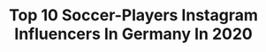 ---
title: Top 10 Soccer-Players Instagram Influencers In Germany In 2020
description: >-
  Find top soccer-players Instagram influencers in Germany in 2020. Most popular hashtags: #stayhome #soccer #stayathome #hardwork.
platform: Instagram
profiles:
  - username: "saskia.ma"
    fullname: >-
      Saskia Matheis
    location: "Germany"
    followers: 4174
    engagement: 2392
    commentsToLikes: 0.047388
    avatar: "https://scontent-lhr8-1.cdninstagram.com/v/t51.2885-19/s320x320/79344722_526692057929100_7499012546628681728_n.jpg?_nc_ht=scontent-lhr8-1.cdninstagram.com&_nc_ohc=LcevU0KRvqMAX_2wSPL&oh=af73a811c2e471ae8cc9cc8df5a3f068&oe=5EBAE520"
    verified: false
    hashtags: "#frankfurt, #zusammen, #joggen, #foto"
  - username: "kevintrapp"
    fullname: >-
      Kevin Trapp
    location: "Germany"
    followers: 1851588
    engagement: 198
    commentsToLikes: 0.003856
    avatar: "https://scontent-lhr8-1.cdninstagram.com/v/t51.2885-19/s320x320/32734304_203758396901883_1030478438038765568_n.jpg?_nc_ht=scontent-lhr8-1.cdninstagram.com&_nc_ohc=4rAMEzxdXW4AX_dSy2c&oh=6a6216fc4dc704fa0108002fd76e6963&oe=5EB0529F"
    verified: true
    hashtags: "#espresso, #determination, #diemannschaft, #stayfit"
  - username: "felixcasa"
    fullname: >-
      Felix | freekickerz
    location: "Germany"
    followers: 22804
    engagement: 1605
    commentsToLikes: 0.018048
    avatar: "https://scontent-ams4-1.cdninstagram.com/v/t51.2885-19/s320x320/60960945_667613397011097_4851320222604328960_n.jpg?_nc_ht=scontent-ams4-1.cdninstagram.com&_nc_ohc=CsmEVS7EAtEAX-e6Mbw&oh=b4983abc40e4be87820ad4c9bb6bfbc2&oe=5EBB523C"
    verified: true
    hashtags: "#sprint, #freestyle, #topbin, #elfmeterschie"
  - username: "traineffective"
    fullname: >-
      Train Effective | Soccer Tips
    location: "Germany"
    followers: 43984
    engagement: 433
    commentsToLikes: 0.006732
    avatar: "https://scontent-ams4-1.cdninstagram.com/v/t51.2885-19/s320x320/21436179_126431008092484_607861601801863168_a.jpg?_nc_ht=scontent-ams4-1.cdninstagram.com&_nc_ohc=n6B7QtOZYwIAX8nm-4R&oh=5b54005ee0910a3774832e142e9359a4&oe=5EAEDB46"
    verified: false
    hashtags: "#hardwork, #bcbc, #mosalah, #athomeworkout"
  - username: "janwehner"
    fullname: >-
      FOOTBALL CONTENT ⚽️ J.J.
    location: "Germany"
    followers: 12827
    engagement: 4427
    commentsToLikes: 0.028486
    avatar: "https://scontent-nrt1-1.cdninstagram.com/v/t51.2885-19/s320x320/79756373_2672050172848261_2143170762100441088_n.jpg?_nc_ht=scontent-nrt1-1.cdninstagram.com&_nc_ohc=SQ1Uiep213MAX_Q-cQ0&oh=8714708e0c0a5ac8624cb20c0c15bb95&oe=5EB0E59E"
    verified: false
    hashtags: "#soccershots, #pumafuture, #ronaldinho10, #pannahouse"
  - username: "samirasamii_official_page"
    fullname: >-
      Dr. Samira Samii
    location: "Germany"
    followers: 1025025
    engagement: 197
    commentsToLikes: 0.000000
    avatar: "https://scontent-lht6-1.cdninstagram.com/v/t51.2885-19/s320x320/90842730_2285275168241825_1812865576352088064_n.jpg?_nc_ht=scontent-lht6-1.cdninstagram.com&_nc_ohc=xEO55tBQ0wkAX8sX_hQ&oh=777b546efa1fe03679bfe89f25dccae5&oe=5EB2066E"
    verified: true
    hashtags: "#stefanreuter, #beauty, #inteligence, #blackfriday"
  - username: "placetob"
    fullname: >-
      PLACE TO B
    location: "Germany"
    followers: 162682
    engagement: 167
    commentsToLikes: 0.020940
    avatar: "https://scontent-ams4-1.cdninstagram.com/v/t51.2885-19/s320x320/88989784_1504646796364443_5435663214853488640_n.jpg?_nc_ht=scontent-ams4-1.cdninstagram.com&_nc_ohc=VU5pDTujl2UAX8Ocd0l&oh=b1f17e69dfff8b442e7718f84d2b8382&oe=5EABB590"
    verified: true
    hashtags: "#baby, #stormi, #placetob, #stefaniegiesinger"
  - username: "frey_michi"
    fullname: >-
      MICHI FREY
    location: "Germany"
    followers: 298536
    engagement: 301
    commentsToLikes: 0.022737
    avatar: "https://scontent-ams4-1.cdninstagram.com/v/t51.2885-19/s320x320/79349833_457618118264480_7624003559595442176_n.jpg?_nc_ht=scontent-ams4-1.cdninstagram.com&_nc_ohc=CBQEYlPDwGUAX9nFIcE&oh=6154d13f08aa5fc9f8493a07434d364c&oe=5EBABD1E"
    verified: true
    hashtags: "#derclublebt, #immerweiternachvorn, #dersch, #preseason"
  - username: "moanesdabbur"
    fullname: >-
      Moanes Dabbur
    location: "Germany"
    followers: 114084
    engagement: 1118
    commentsToLikes: 0.019877
    avatar: "https://scontent-ams4-1.cdninstagram.com/v/t51.2885-19/s320x320/83286120_808987416246790_1400953439294324736_n.jpg?_nc_ht=scontent-ams4-1.cdninstagram.com&_nc_ohc=yYA5VAPSc-0AX9ismVD&oh=b750b7cdaaed7fa72cd598676a8dd7f6&oe=5EB82B42"
    verified: true
    hashtags: "#familyfirst, #2020, #staysafe, #winner"
  - username: "maximittelstaedt"
    fullname: >-
      Maximilian Mittelstädt
    location: "Germany"
    followers: 31524
    engagement: 1290
    commentsToLikes: 0.027952
    avatar: "https://scontent-lhr8-1.cdninstagram.com/v/t51.2885-19/s320x320/87232720_212957883183725_2069129984093454336_n.jpg?_nc_ht=scontent-lhr8-1.cdninstagram.com&_nc_ohc=Au33MQoz27sAX8lrXbW&oh=221947767aae80cfca3f3e9baee47c27&oe=5EB8882B"
    verified: true
    hashtags: "#immerweiter, #fcbbsc, #herzzeigen, #readyfor2020"
---